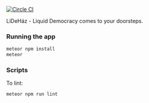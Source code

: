 [![Circle CI](https://circleci.com/gh/edemo/lidehaz.svg?style=svg)](https://circleci.com/gh/edemo/lidehaz)

LiDeHáz - Liquid Democracy comes to your doorsteps.

### Running the app

```bash
meteor npm install
meteor
```

### Scripts

To lint:

```bash
meteor npm run lint
```
